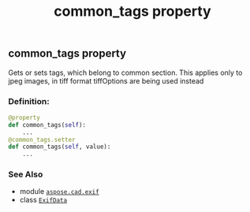 ﻿---
title: common_tags property
second_title: Aspose.CAD for Python via .NET API References
description: 
type: docs
weight: 100
url: /python-net/aspose.cad.exif/exifdata/common_tags/
is_root: false
---

## common_tags property


Gets or sets tags, which belong to common section. This applies only to jpeg images, in tiff format tiffOptions are being used instead
### Definition:
```python
@property
def common_tags(self):
    ...
@common_tags.setter
def common_tags(self, value):
    ...
```

### See Also
* module [`aspose.cad.exif`](../../)
* class [`ExifData`](/cad/python-net/aspose.cad.exif/exifdata)
